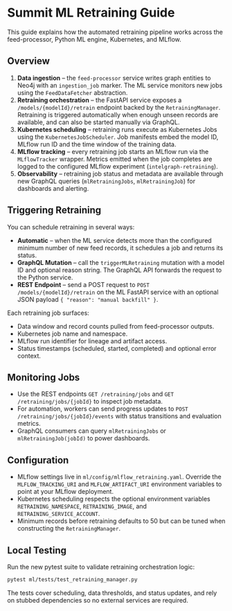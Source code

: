 # Summit ML Retraining Guide

This guide explains how the automated retraining pipeline works across the
feed-processor, Python ML engine, Kubernetes, and MLflow.

## Overview

1. **Data ingestion** – the `feed-processor` service writes graph entities to
   Neo4j with an `ingestion_job` marker. The ML service monitors new jobs using
   the `FeedDataFetcher` abstraction.
2. **Retraining orchestration** – the FastAPI service exposes a
   `/models/{modelId}/retrain` endpoint backed by the `RetrainingManager`.
   Retraining is triggered automatically when enough unseen records are
   available, and can also be started manually via GraphQL.
3. **Kubernetes scheduling** – retraining runs execute as Kubernetes Jobs using
   the `KubernetesJobScheduler`. Job manifests embed the model ID, MLflow run ID
   and the time window of the training data.
4. **MLflow tracking** – every retraining job starts an MLflow run via the
   `MLflowTracker` wrapper. Metrics emitted when the job completes are logged to
   the configured MLflow experiment (`intelgraph-retraining`).
5. **Observability** – retraining job status and metadata are available through
   new GraphQL queries (`mlRetrainingJobs`, `mlRetrainingJob`) for dashboards and
   alerting.

## Triggering Retraining

You can schedule retraining in several ways:

- **Automatic** – when the ML service detects more than the configured minimum
  number of new feed records, it schedules a job and returns its status.
- **GraphQL Mutation** – call the `triggerMLRetraining` mutation with a model ID
  and optional reason string. The GraphQL API forwards the request to the Python
  service.
- **REST Endpoint** – send a POST request to
  `POST /models/{modelId}/retrain` on the ML FastAPI service with an optional
  JSON payload `{ "reason": "manual backfill" }`.

Each retraining job surfaces:

- Data window and record counts pulled from feed-processor outputs.
- Kubernetes job name and namespace.
- MLflow run identifier for lineage and artifact access.
- Status timestamps (scheduled, started, completed) and optional error context.

## Monitoring Jobs

- Use the REST endpoints `GET /retraining/jobs` and
  `GET /retraining/jobs/{jobId}` to inspect job metadata.
- For automation, workers can send progress updates to
  `POST /retraining/jobs/{jobId}/events` with status transitions and evaluation
  metrics.
- GraphQL consumers can query `mlRetrainingJobs` or `mlRetrainingJob(jobId)` to
  power dashboards.

## Configuration

- MLflow settings live in `ml/config/mlflow_retraining.yaml`. Override the
  `MLFLOW_TRACKING_URI` and `MLFLOW_ARTIFACT_URI` environment variables to point
  at your MLflow deployment.
- Kubernetes scheduling respects the optional environment variables
  `RETRAINING_NAMESPACE`, `RETRAINING_IMAGE`, and `RETRAINING_SERVICE_ACCOUNT`.
- Minimum records before retraining defaults to 50 but can be tuned when
  constructing the `RetrainingManager`.

## Local Testing

Run the new pytest suite to validate retraining orchestration logic:

```bash
pytest ml/tests/test_retraining_manager.py
```

The tests cover scheduling, data thresholds, and status updates, and rely on
stubbed dependencies so no external services are required.
